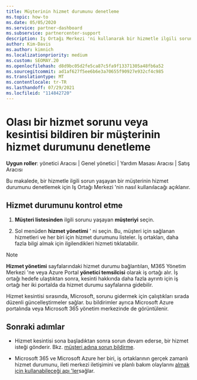 ```yaml
---
title: Müşterinin hizmet durumunu denetleme
ms.topic: how-to
ms.date: 05/05/2020
ms.service: partner-dashboard
ms.subservice: partnercenter-support
description: Iş Ortağı Merkezi 'ni kullanarak bir hizmetle ilgili sorun yaşayan bir müşterinin hizmet durumunu nasıl denetleyeceğinizi öğrenin.
author: Kim-Davis
ms.author: kimnich
ms.localizationpriority: medium
ms.custom: SEOMAY.20
ms.openlocfilehash: d8d9bc05d2fe5ca87c5fa9f13371305a48fb6a52
ms.sourcegitcommit: ad1af627f5ee6b6e3a70655f90927e932cf4c985
ms.translationtype: MT
ms.contentlocale: tr-TR
ms.lasthandoff: 07/29/2021
ms.locfileid: "114842720"
---
```

# <a name="check-service-health-for-a-customer-reporting-a-potential-service-problem-or-outage"></a>Olası bir hizmet sorunu veya kesintisi bildiren bir müşterinin hizmet durumunu denetleme

**Uygun roller**: yönetici Aracısı | Genel yönetici | Yardım Masası Aracısı | Satış Aracısı

Bu makalede, bir hizmetle ilgili sorun yaşayan bir müşterinin hizmet durumunu denetlemek için Iş Ortağı Merkezi 'nin nasıl kullanılacağı açıklanır. 

## <a name="check-service-health"></a>Hizmet durumunu kontrol etme

1. **Müşteri listesinden** ilgili sorunu yaşayan **müşteriyi** seçin.

2. Sol menüden **hizmet yönetimi** ' ni seçin. Bu, müşteri için sağlanan hizmetleri ve her biri için hizmet durumunu listeler. İş ortakları, daha fazla bilgi almak için ilgilendikleri hizmeti tıklatabilir. 

>[!NOTE] 
> **Hizmet yönetimi** sayfalarındaki hizmet durumu bağlantıları, M365 Yönetim Merkezi 'ne veya Azure Portal **yönetici temsilcisi** olarak iş ortağı alır. İş ortağı hedefe ulaştıktan sonra, kesinti hakkında daha fazla ayrıntı için iş ortağı her iki portalda da hizmet durumu sayfalarına gidebilir.
 
Hizmet kesintisi sırasında, Microsoft, sorunu gidermek için çalıştıkları sırada düzenli güncelleştirmeler sağlar. bu bildirimler ayrıca Microsoft Azure portalında veya Microsoft 365 yönetim merkezinde de görüntülenir.

## <a name="next-steps"></a>Sonraki adımlar 

- Hizmet kesintisi sona başladıktan sonra sorun devam ederse, bir hizmet isteği gönderir. Bkz. [müşteri adına sorun bildirme](report-problems-on-behalf-of-a-customer.md).

- Microsoft 365 ve Microsoft Azure her biri, iş ortaklarının gerçek zamanlı hizmet durumunu, ileti merkezi iletişimini ve planlı bakım olaylarını [almak için kullanabileceği apı 'ler](get-automated-service-notifications-with-our-apis.md)sağlar.

 

